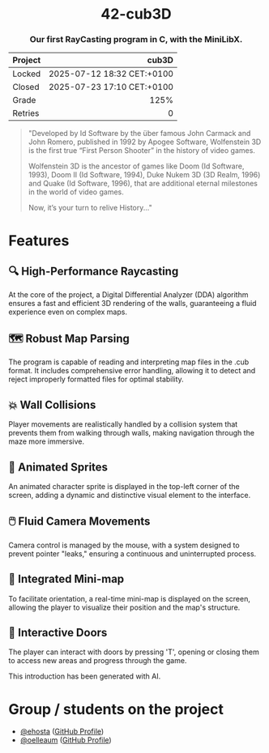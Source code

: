 <h1 align="center">42-cub3D</h1>

<h3 align="center">Our first RayCasting program in C, with the MiniLibX.</h3>

| Project | cub3D                      |
|:--------|---------------------------:|
| Locked  | 2025-07-12 18:32 CET:+0100 |
| Closed  | 2025-07-23 17:10 CET:+0100 |
| Grade   | 125%                       |
| Retries | 0                          |

> "Developed by Id Software by the über famous John Carmack and John Romero, published in 1992 by Apogee Software, Wolfenstein 3D is the first true “First Person Shooter” in the history of video games.
> 
> Wolfenstein 3D is the ancestor of games like Doom (Id Software, 1993), Doom II (Id Software, 1994), Duke Nukem 3D (3D Realm, 1996) and Quake (Id Software, 1996), that are additional eternal milestones in the world of video games.
> 
> Now, it’s your turn to relive History..."

# Features

## 🔍 High-Performance Raycasting

At the core of the project, a Digital Differential Analyzer (DDA) algorithm ensures a fast and efficient 3D rendering of the walls, guaranteeing a fluid experience even on complex maps.

## 🗺️ Robust Map Parsing

The program is capable of reading and interpreting map files in the .cub format. It includes comprehensive error handling, allowing it to detect and reject improperly formatted files for optimal stability.

## 💥 Wall Collisions

Player movements are realistically handled by a collision system that prevents them from walking through walls, making navigation through the maze more immersive.

## 🕺 Animated Sprites
An animated character sprite is displayed in the top-left corner of the screen, adding a dynamic and distinctive visual element to the interface.

## 🖱️ Fluid Camera Movements
Camera control is managed by the mouse, with a system designed to prevent pointer "leaks," ensuring a continuous and uninterrupted process.

## 🧭 Integrated Mini-map
To facilitate orientation, a real-time mini-map is displayed on the screen, allowing the player to visualize their position and the map's structure.

## 🚪 Interactive Doors
The player can interact with doors by pressing 'T', opening or closing them to access new areas and progress through the game.

This introduction has been generated with AI.

# Group / students on the project

- [@ehosta](https://profile.intra.42.fr/users/ehosta) ([GitHub Profile](https://github.com/panda2742))
- [@oelleaum](https://profile.intra.42.fr/users/oelleaum) ([GitHub Profile](https://github.com/LeMuffinMan))
